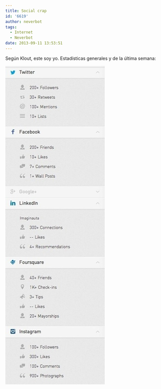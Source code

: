 ```yaml
---
title: Social crap
id: '6619'
author: neverbot
tags:
  - Internet
  - Neverbot
date: 2013-09-11 13:53:51
---
```


Según Klout, este soy yo. Estadísticas generales y de la última semana:

[![Social Crap](./social-crap/social_crap.jpeg)](http://localhost:8000/wp-content/uploads/2013/09/social_crap.jpeg)